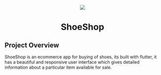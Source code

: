 <p align="center">
  <img src="assets/shooe_tilt_1.png">
</p>
<h1 align="center">ShoeShop</h1>

## Project Overview

ShoeShop is an ecommerce app for buying of shoes, its built with flutter, it has a beautiful and responsive user interface which gives detailed information about a particular item available for sale.
